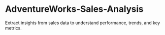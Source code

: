 # AdventureWorks-Sales-Analysis
Extract insights from sales data to understand performance, trends, and key metrics.

